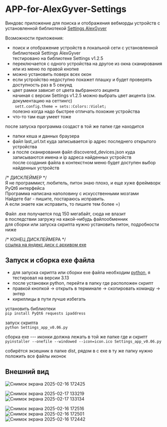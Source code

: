 
# APP-for-AlexGyver-Settings
Виндовс приложение для поиска и отображения вебморды устройств с установленной библиотекой [Settings AlexGyver](https://github.com/GyverLibs/Settings) 

Возможности приложения:
+ поиск и отображение устройств в локальной сети с  установленной библиотекой  Settings AlexGyver <br>
тестировано на библиотеке  Settings v1.2.5
+ переключается с одного устройства на другое из окна сканирования или из меню по правой кнопке
+ можно установить поверх всех окон
+ если устройство недоступно покажет плашку и будет проверять доступность раз в 5 секунд
+ цвет рамки зависит от цвета выбранного акцента <br>начиная с версии Settings v1.2.5 можно выбрать цвет акцента (см. документацию на сеттингс)<br>``` sett.config.theme = sets::Colors::Violet;```<br> полезно когда надо быстрее отличать похожие устройства
+ что-то там еще умеет тоже
  
после запуска программа создаст в той же папке где находится<br>
+ папки кеша и данных браузера
+ файл last_url.txt куда записывается ip адрес последнего открытого устройства
+ а после сканирования файл discovered_devices.json куда записываются имена и ip адреса найденных устройств<br> после создания файла в контекстном меню будет доступен выбор найденных устройств


/* ДИСКЛЕЙМЕР */<br>
Я не программист, любитель, питон знаю плохо, и еще хуже фреймворк PyQt6 интерфейса<br>
Программа написана наполовину с искусственными мозгами<br>
Найдете баг - пишите, постараюсь исправить. <br>
А если знаете как исправить, то пишите тем более =) <br>

Файл .exe получается под 150 мегабайт, сюда не влазит <br> 
в последствии загружу на какой-нибудь файлообменник <br> 
для сборки или запуска скрипта нужно установить питон, подробности ниже

/* КОНЕЦ ДИСКЛЕЙМЕРА */<br>
[ссылка на яндекс диск с архивом exe](https://disk.yandex.ru/d/ZgT9X49BToBQBQ)
## Запуск и сборка exe файла
+ для запуска скрипта или сборки exe файла необходим [python](https://www.python.org/downloads/), я тестировал на версии 3.13 
+ после установки python, перейти в папку где расположен скрипт 
+ правкой кнопкой -> открыть в терминале -> скопировать команду -> энтер
+ кириллицы в пути лучше избегать

установить библиотеки<br>
```pip install PyQt6 requests ipaddress```

запуск скрипта<br>
```python Settings_app_v0.06.py```

сборка exe --- иконки должна лежать в той же папке где и скрипт<br>
```pyinstaller --onefile --windowed --icon=icon.ico Settings_app_v0.06.py```

собирётся экзешник в папке dist, 
рядом в с exe в ту же папку нужно положить все файлы иконок <br>

## Внешний вид
![Снимок экрана 2025-02-16 172425](https://github.com/user-attachments/assets/20cf2ee4-79ae-41fb-9882-3e3b45f95cdd)

![Снимок экрана 2025-02-17 133219](https://github.com/user-attachments/assets/883ddaac-a6ff-4d05-95b0-96d962eecf1e)
![Снимок экрана 2025-02-17 133134](https://github.com/user-attachments/assets/ac6db62d-6e23-4c82-b540-6b34492f5029)

![Снимок экрана 2025-02-16 172516](https://github.com/user-attachments/assets/fc6bfe1a-0f53-4b14-afa5-2e16a265367c)
![Снимок экрана 2025-02-16 172501](https://github.com/user-attachments/assets/7ffa2837-f7b2-49a1-9e6a-eac7ec83827a)
![Снимок экрана 2025-02-16 172442](https://github.com/user-attachments/assets/53e3930d-a9bb-4b06-b86a-c11e99b0361c)


